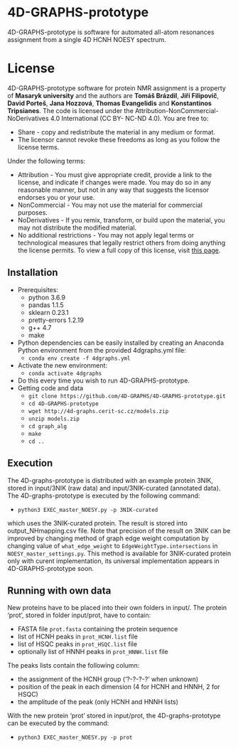 4D-GRAPHS-prototype
=========

4D-GRAPHS-prototype is software for automated all-atom resonances assignment from a single 4D HCNH NOESY spectrum.

License
============

4D-GRAPHS-prototype software for protein NMR assignment is a property of **Masaryk university** and the authors are **Tomáš Brázdil**, **Jiří Filipovič**, **David Porteš**, **Jana Hozzová**, **Thomas Evangelidis** and **Konstantinos Tripsianes**. The code is licensed under the Attribution-NonCommercial-NoDerivatives 4.0 International (CC BY- NC-ND 4.0). You are free to:

* Share - copy and redistribute the material in any medium or format.
* The licensor cannot revoke these freedoms as long as you follow the license terms.

Under the following terms:

* Attribution - You must give appropriate credit, provide a link to the license, and indicate if changes were made. You may do so in any reasonable manner, but not in any 		  way that suggests the licensor endorses you or your use.
* NonCommercial - You may not use the material for commercial purposes.
* NoDerivatives - If you remix, transform, or build upon the material, you may not distribute the modified material.
* No additional restrictions - You may not apply legal terms or technological measures that legally restrict others from doing anything the license permits.
To view a full copy of this license, visit [this page](https://creativecommons.org/licenses/by-nc-nd/4.0/legalcode).

Installation
------------
* Prerequisites:
  - python 3.6.9
  - pandas 1.1.5
  - sklearn 0.23.1
  - pretty-errors 1.2.19
  - g++ 4.7
  - make
* Python dependencies can be easily installed by creating an Anaconda Python environment from the provided 4dgraphs.yml file:
  - `conda env create -f 4dgraphs.yml`
* Activate the new environment: 
  - `conda activate 4dgraphs`
* Do this every time you wish to run 4D-GRAPHS-prototype.
* Getting code and data
  - `git clone https://github.com/4D-GRAPHS/4D-GRAPHS-prototype.git`
  - `cd 4D-GRAPHS-prototype`
  - `wget http://4d-graphs.cerit-sc.cz/models.zip`
  - `unzip models.zip`
  - `cd graph_alg`
  - `make`
  - `cd ..`

Execution
---------
The 4D-graphs-prototype is distributed with an example protein 3NIK, stored in input/3NIK (raw data) and input/3NIK-curated (annotated data). The 4D-graphs-prototype is executed by the following command:
* `python3 EXEC_master_NOESY.py -p 3NIK-curated`

which uses the 3NIK-curated protein. The result is stored into output_NHmapping.csv file. Note that precision of the result on 3NIK can be improved by changing method of graph edge weight computation by changing value of `what_edge_weight` to `EdgeWeightType.intersections` in `NOESY_master_settings.py`. This method is available for 3NIK-curated protein only with curent implementation, its universal implementation appears in 4D-GRAPHS-prototype soon.

Running with own data
---------------------
New proteins have to be placed into their own folders in input/. The protein ‘prot’, stored in folder input/prot, have to contain:
 * FASTA file `prot.fasta` containing the protein sequence
 * list of HCNH peaks in `prot_HCNH.list` file
 * list of HSQC peaks in `prot_HSQC.list` file
 * optionally list of HNNH peaks in `prot_HNNH.list` file

The peaks lists contain the following column:
 * the assignment of the HCNH group (‘?-?-?-?’ when unknown)
 * position of the peak in each dimension (4 for HCNH and HNNH, 2 for HSQC)
 * the amplitude of the peak (only HCNH and HNNH lists)

With the new protein ‘prot’ stored in input/prot, the 4D-graphs-prototype can be executed by the command:
 * `python3 EXEC_master_NOESY.py -p prot`
